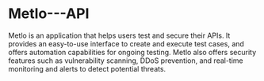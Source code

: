 # Metlo---API
Metlo is an application that helps users test and secure their APIs. It provides an easy-to-use interface to create and execute test cases, and offers automation capabilities for ongoing testing. Metlo also offers security features such as vulnerability scanning, DDoS prevention, and real-time monitoring and alerts to detect potential threats.
